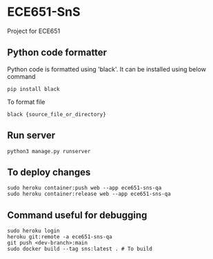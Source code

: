 # ECE651-SnS

Project for ECE651


## Python code formatter
Python code is formatted using 'black'. It can be installed using below command 
```
pip install black
```

To format file
```
black {source_file_or_directory}
```

## Run server
```
python3 manage.py runserver
```

## To deploy changes
```
sudo heroku container:push web --app ece651-sns-qa
sudo heroku container:release web --app ece651-sns-qa
```


## Command useful for debugging 
```
sudo heroku login
heroku git:remote -a ece651-sns-qa
git push <dev-branch>:main
sudo docker build --tag sns:latest . # To build 
```
